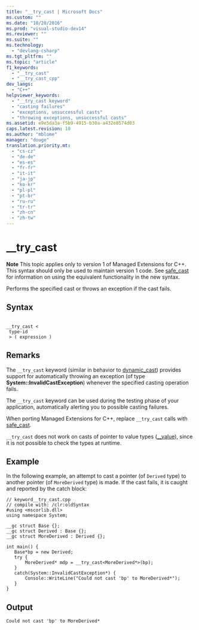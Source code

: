 ```yaml
---
title: "__try_cast | Microsoft Docs"
ms.custom: ""
ms.date: "10/20/2016"
ms.prod: "visual-studio-dev14"
ms.reviewer: ""
ms.suite: ""
ms.technology: 
  - "devlang-csharp"
ms.tgt_pltfrm: ""
ms.topic: "article"
f1_keywords: 
  - "__try_cast"
  - "__try_cast_cpp"
dev_langs: 
  - "C++"
helpviewer_keywords: 
  - "__try_cast keyword"
  - "casting failures"
  - "exceptions, unsuccessful casts"
  - "throwing exceptions, unsuccessful casts"
ms.assetid: e9e5da3a-f5b9-4915-b30a-a432e8574d03
caps.latest.revision: 10
ms.author: "mblome"
manager: "douge"
translation.priority.mt: 
  - "cs-cz"
  - "de-de"
  - "es-es"
  - "fr-fr"
  - "it-it"
  - "ja-jp"
  - "ko-kr"
  - "pl-pl"
  - "pt-br"
  - "ru-ru"
  - "tr-tr"
  - "zh-cn"
  - "zh-tw"
---
```

# __try_cast
**Note** This topic applies only to version 1 of Managed Extensions for C++. This syntax should only be used to maintain version 1 code. See [safe_cast](../Topic/safe_cast%20\(C++%20Component%20Extensions\).md) for information on using the equivalent functionality in the new syntax.  
  
 Performs the specified cast or throws an exception if the cast fails.  
  
## Syntax  
  
```  
  
__try_cast <  
 type-id  
 > ( expression )  
```  
  
## Remarks  
 The `__try_cast` keyword (similar in behavior to [dynamic_cast](../Topic/dynamic_cast%20Operator.md)) provides support for automatically throwing an exception (of type **System::InvalidCastException**) whenever the specified casting operation fails.  
  
 The `__try_cast` keyword can be used during the testing phase of your application, automatically alerting you to possible casting failures.  
  
 When porting Managed Extensions for C++, replace `__try_cast` calls with [safe_cast](../Topic/safe_cast%20\(C++%20Component%20Extensions\).md).  
  
 `__try_cast` does not work on casts of pointer to value types ([__value](../misc/__value.md)), since it is not possible to check the types at runtime.  
  
## Example  
 In the following example, an attempt to cast a pointer (of `Derived` type) to another pointer (of `MoreDerived` type) is made. If the cast fails, it is caught and reported by the catch block:  
  
```  
// keyword__try_cast.cpp  
// compile with: /clr:oldSyntax  
#using <mscorlib.dll>  
using namespace System;  
  
__gc struct Base {};   
__gc struct Derived : Base {};  
__gc struct MoreDerived : Derived {};  
  
int main() {  
   Base*bp = new Derived;  
   try {  
       MoreDerived* mdp = __try_cast<MoreDerived*>(bp);  
   }  
   catch(System::InvalidCastException*) {  
       Console::WriteLine("Could not cast 'bp' to MoreDerived*");  
   }  
}  
```  
  
## Output  
  
```  
Could not cast 'bp' to MoreDerived*  
```